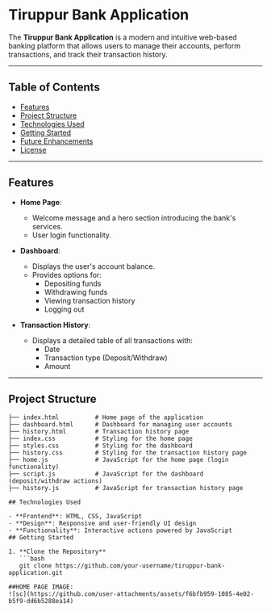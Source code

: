 # Tiruppur Bank Application

The **Tiruppur Bank Application** is a modern and intuitive web-based banking platform that allows users to manage their accounts, perform transactions, and track their transaction history.

---

## Table of Contents

- [Features](#features)
- [Project Structure](#project-structure)
- [Technologies Used](#technologies-used)
- [Getting Started](#getting-started)
- [Future Enhancements](#future-enhancements)
- [License](#license)

---

## Features

- **Home Page**:
  - Welcome message and a hero section introducing the bank's services.
  - User login functionality.

- **Dashboard**:
  - Displays the user's account balance.
  - Provides options for:
    - Depositing funds
    - Withdrawing funds
    - Viewing transaction history
    - Logging out

- **Transaction History**:
  - Displays a detailed table of all transactions with:
    - Date
    - Transaction type (Deposit/Withdraw)
    - Amount

---

## Project Structure

```plaintext
├── index.html          # Home page of the application
├── dashboard.html      # Dashboard for managing user accounts
├── history.html        # Transaction history page
├── index.css           # Styling for the home page
├── styles.css          # Styling for the dashboard
├── history.css         # Styling for the transaction history page
├── home.js             # JavaScript for the home page (login functionality)
├── script.js           # JavaScript for the dashboard (deposit/withdraw actions)
├── history.js          # JavaScript for transaction history page

## Technologies Used

- **Frontend**: HTML, CSS, JavaScript
- **Design**: Responsive and user-friendly UI design
- **Functionality**: Interactive actions powered by JavaScript
## Getting Started

1. **Clone the Repository**
   ```bash
   git clone https://github.com/your-username/tiruppur-bank-application.git

##HOME PAGE IMAGE:
![sc](https://github.com/user-attachments/assets/f6bfb959-1085-4e02-b5f9-dd6b5288ea14)


